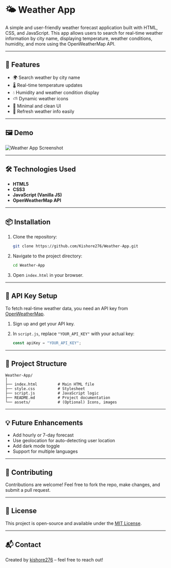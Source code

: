 # 🌤️ Weather App

A simple and user-friendly weather forecast application built with HTML, CSS, and JavaScript. This app allows users to search for real-time weather information by city name, displaying temperature, weather conditions, humidity, and more using the OpenWeatherMap API.

---

## 🚀 Features

- 🌍 Search weather by city name
- 🌡️ Real-time temperature updates
- 💧 Humidity and weather condition display
- ⛅ Dynamic weather icons
- 🧾 Minimal and clean UI
- 🔁 Refresh weather info easily

---

## 🖼️ Demo

![Weather App Screenshot](screenshot.png) <!-- Add a screenshot image file to your project -->

---

## 🛠️ Technologies Used

- **HTML5**
- **CSS3**
- **JavaScript (Vanilla JS)**
- **OpenWeatherMap API**

---

## 📦 Installation

1. Clone the repository:

   ```bash
   git clone https://github.com/Kishore276/Weather-App.git
   ```

2. Navigate to the project directory:

   ```bash
   cd Weather-App
   ```

3. Open `index.html` in your browser.

---

## 🔑 API Key Setup

To fetch real-time weather data, you need an API key from [OpenWeatherMap](https://openweathermap.org/api).

1. Sign up and get your API key.
2. In `script.js`, replace `"YOUR_API_KEY"` with your actual key:

   ```js
   const apiKey = "YOUR_API_KEY";
   ```

---

## 📂 Project Structure

```
Weather-App/
│
├── index.html         # Main HTML file
├── style.css          # Stylesheet
├── script.js          # JavaScript logic
├── README.md          # Project documentation
└── assets/            # (Optional) Icons, images
```

---

## 💡 Future Enhancements

- Add hourly or 7-day forecast
- Use geolocation for auto-detecting user location
- Add dark mode toggle
- Support for multiple languages

---

## 🤝 Contributing

Contributions are welcome! Feel free to fork the repo, make changes, and submit a pull request.

---

## 📄 License

This project is open-source and available under the [MIT License](LICENSE).

---

## 📬 Contact

Created by [kishore276](https://github.com/Kishore276) – feel free to reach out!
